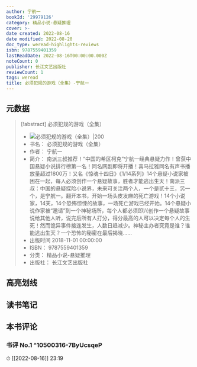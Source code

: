 ```yaml
---
author: 宁航一
bookId: '29979126'
category: 精品小说-悬疑推理
cover: >-
date created: 2022-08-16
date modified: 2022-08-20
doc_type: weread-highlights-reviews
isbn: 9787559401359
lastReadDate: 2022-08-16T00:00:00.000Z
noteCount: 0
publisher: 长江文艺出版社
reviewCount: 1
tags: weread
title: 必须犯规的游戏（全集）-宁航一
---
```


## 元数据

> [!abstract] 必须犯规的游戏（全集）
> - ![ 必须犯规的游戏（全集）|200](https://wfqqreader-1252317822.image.myqcloud.com/cover/126/29979126/t7_29979126.jpg)
> - 书名： 必须犯规的游戏（全集）
> - 作者： 宁航一
> - 简介： 南派三叔推荐！“中国的希区柯克”宁航一经典悬疑力作！曾获中国悬疑小说排行榜第一名！同名网剧即将开播！喜马拉雅同名有声书播放量超过1800万！又名《惊魂十四日》《1/14系列》14个悬疑小说家被困在一起，每人必须创作一个悬疑故事，胜者才能逃出生天！南派三叔：中国的悬疑探险小说界，未来可关注两个人，一个是贰十三，另一个，是宁航一。翻开本书，开始一场头皮发麻的死亡游戏！14个小说家，14天，14个恐怖惊悚的故事，一场死亡游戏已经开始。14个悬疑小说作家被“邀请”到一个神秘场所，每个人都必须即兴创作一个悬疑故事说给其他人听，说完后所有人打分，得分最高的人可以决定每个人的生死！然而诡异事件接连发生，人数日趋减少。神秘主办者究竟是谁？谁能逃出生天？一个恐怖的秘密在最后揭晓……
> - 出版时间 2018-11-01 00:00:00
> - ISBN： 9787559401359
> - 分类： 精品小说-悬疑推理
> - 出版社： 长江文艺出版社

## 高亮划线

## 读书笔记

## 本书评论

### 书评 No.1 ^10500316-7ByUcsqeP

⏱ [[2022-08-16]] 23:19
